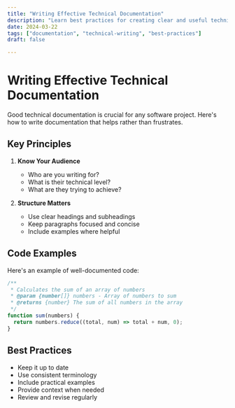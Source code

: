 ```yaml
---
title: "Writing Effective Technical Documentation"
description: "Learn best practices for creating clear and useful technical documentation."
date: 2024-03-22
tags: ["documentation", "technical-writing", "best-practices"]
draft: false

---
```


# Writing Effective Technical Documentation

Good technical documentation is crucial for any software project. Here's how to write documentation that helps rather than frustrates.

## Key Principles

1. **Know Your Audience**
   - Who are you writing for?
   - What is their technical level?
   - What are they trying to achieve?

2. **Structure Matters**
   - Use clear headings and subheadings
   - Keep paragraphs focused and concise
   - Include examples where helpful

## Code Examples

Here's an example of well-documented code:

```javascript
/**
 * Calculates the sum of an array of numbers
 * @param {number[]} numbers - Array of numbers to sum
 * @returns {number} The sum of all numbers in the array
 */
function sum(numbers) {
  return numbers.reduce((total, num) => total + num, 0);
}
```

## Best Practices

- Keep it up to date
- Use consistent terminology
- Include practical examples
- Provide context when needed
- Review and revise regularly
